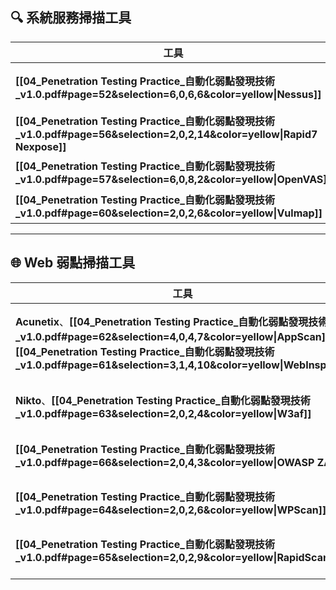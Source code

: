 ## 🔍 系統服務掃描工具

| 工具                                                                                                                 | 特點                      |
| ------------------------------------------------------------------------------------------------------------------ | ----------------------- |
| **[[04_Penetration Testing Practice_自動化弱點發現技術_v1.0.pdf#page=52&selection=6,0,6,6&color=yellow\|Nessus]]**          | 商業領導者，plugin 架構，支援多格式報告 |
| **[[04_Penetration Testing Practice_自動化弱點發現技術_v1.0.pdf#page=56&selection=2,0,2,14&color=yellow\|Rapid7 Nexpose]]** | 與 Metasploit 整合，可視化管理   |
| **[[04_Penetration Testing Practice_自動化弱點發現技術_v1.0.pdf#page=57&selection=6,0,8,2&color=yellow\|OpenVAS]]**         | 開源版 Nessus，支援 NVT 更新    |
| **[[04_Penetration Testing Practice_自動化弱點發現技術_v1.0.pdf#page=60&selection=2,0,2,6&color=yellow\|Vulmap]]**          | 本地端弱點掃描（Linux/Windows）  |

---
## 🌐 Web 弱點掃描工具

| 工具                                                                                                                                                                                                                                     | 特點                       |
| -------------------------------------------------------------------------------------------------------------------------------------------------------------------------------------------------------------------------------------- | ------------------------ |
| **Acunetix**、**[[04_Penetration Testing Practice_自動化弱點發現技術_v1.0.pdf#page=62&selection=4,0,4,7&color=yellow\|AppScan]]**、**[[04_Penetration Testing Practice_自動化弱點發現技術_v1.0.pdf#page=61&selection=3,1,4,10&color=yellow\|WebInspect]]** | 商用領導者，支援 Web2.0 與自動化修補策略 |
| **Nikto**、**[[04_Penetration Testing Practice_自動化弱點發現技術_v1.0.pdf#page=63&selection=2,0,2,4&color=yellow\|W3af]]**                                                                                                                      | 開源、適合測試各類 Web 弱點         |
| **[[04_Penetration Testing Practice_自動化弱點發現技術_v1.0.pdf#page=66&selection=2,0,4,3&color=yellow\|OWASP ZAP]]**                                                                                                                           | 免費 GUI，適合開發人員            |
| **[[04_Penetration Testing Practice_自動化弱點發現技術_v1.0.pdf#page=64&selection=2,0,2,6&color=yellow\|WPScan]]**                                                                                                                              | 專攻 WordPress 弱點          |
| **[[04_Penetration Testing Practice_自動化弱點發現技術_v1.0.pdf#page=65&selection=2,0,2,9&color=yellow\|RapidScan]]**                                                                                                                           | 多工具整合的自動化掃描器             |
|                                                                                                                                                                                                                                        |                          |
